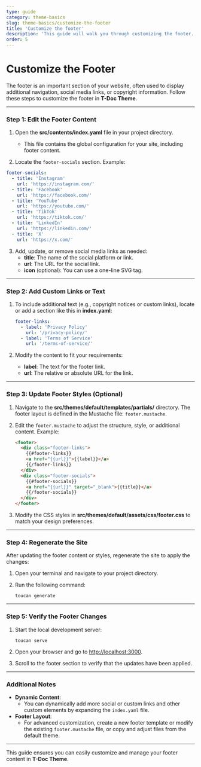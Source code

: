 ```yaml
---
type: guide
category: theme-basics
slug: theme-basics/customize-the-footer
title: 'Customize the footer'
description: 'This guide will walk you through customizing the footer.'
order: 5
---
```


# Customize the Footer

The footer is an important section of your website, often used to display additional navigation, social media links, or copyright information. Follow these steps to customize the footer in **T-Doc Theme**.

---

### Step 1: Edit the Footer Content

1. Open the **src/contents/index.yaml** file in your project directory.

   - This file contains the global configuration for your site, including footer content.

2. Locate the `footer-socials` section. Example:

```yaml
footer-socials:
  - title: 'Instagram'
    url: 'https://instagram.com/'
  - title: 'Facebook'
    url: 'https://facebook.com/'
  - title: 'YouTube'
    url: 'https://youtube.com/'
  - title: 'TikTok'
    url: 'https://tiktok.com/'
  - title: 'LinkedIn'
    url: 'https://linkedin.com/'
  - title: 'X'
    url: 'https://x.com/'
```

3. Add, update, or remove social media links as needed:
   - **title**: The name of the social platform or link.
   - **url**: The URL for the social link.
   - **icon** (optional): You can use a one-line SVG tag.

---

### Step 2: Add Custom Links or Text

1. To include additional text (e.g., copyright notices or custom links), locate or add a section like this in **index.yaml**:

   ```yaml
   footer-links:
     - label: 'Privacy Policy'
       url: '/privacy-policy/'
     - label: 'Terms of Service'
       url: '/terms-of-service/'
   ```

2. Modify the content to fit your requirements:
   - **label**: The text for the footer link.
   - **url**: The relative or absolute URL for the link.

---

### Step 3: Update Footer Styles (Optional)

1. Navigate to the **src/themes/default/templates/partials/** directory. The footer layout is defined in the Mustache file: `footer.mustache`.

2. Edit the `footer.mustache` to adjust the structure, style, or additional content. Example:

   ```html
   <footer>
     <div class="footer-links">
       {{#footer-links}}
       <a href="{{url}}">{{label}}</a>
       {{/footer-links}}
     </div>
     <div class="footer-socials">
       {{#footer-socials}}
       <a href="{{url}}" target="_blank">{{title}}</a>
       {{/footer-socials}}
     </div>
   </footer>
   ```

3. Modify the CSS styles in **src/themes/default/assets/css/footer.css** to match your design preferences.

---

### Step 4: Regenerate the Site

After updating the footer content or styles, regenerate the site to apply the changes:

1. Open your terminal and navigate to your project directory.
2. Run the following command:

   ```
   toucan generate
   ```

---

### Step 5: Verify the Footer Changes

1. Start the local development server:

   ```
   toucan serve
   ```

2. Open your browser and go to [http://localhost:3000](http://localhost:3000).
3. Scroll to the footer section to verify that the updates have been applied.

---

### Additional Notes

- **Dynamic Content**:
  - You can dynamically add more social or custom links and other custom elements by expanding the `index.yaml` file.
- **Footer Layout**:
  - For advanced customization, create a new footer template or modify the existing `footer.mustache` file, or copy and adjust files from the default theme.

---

This guide ensures you can easily customize and manage your footer content in **T-Doc Theme**.
